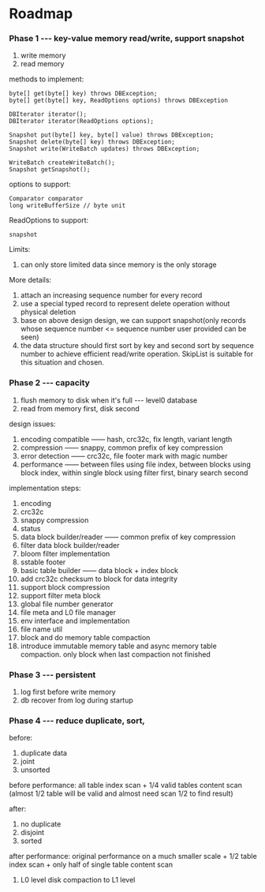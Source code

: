 # Roadmap

### Phase 1 --- key-value memory read/write, support snapshot

1. write memory
2. read memory

methods to implement:

```
byte[] get(byte[] key) throws DBException;
byte[] get(byte[] key, ReadOptions options) throws DBException

DBIterator iterator();
DBIterator iterator(ReadOptions options);

Snapshot put(byte[] key, byte[] value) throws DBException;
Snapshot delete(byte[] key) throws DBException;
Snapshot write(WriteBatch updates) throws DBException;

WriteBatch createWriteBatch();
Snapshot getSnapshot();
```

options to support:

```
Comparator comparator
long writeBufferSize // byte unit
```

ReadOptions to support:

```
snapshot
```

Limits:

1. can only store limited data since memory is the only storage

More details:

1. attach an increasing sequence number for every record
2. use a special typed record to represent delete operation without physical deletion
3. base on above design design, we can support snapshot(only records whose sequence number <= sequence number user provided can be seen)
4. the data structure should first sort by key and second sort by sequence number to achieve efficient read/write operation. SkipList is suitable for this situation and chosen. 

### Phase 2 --- capacity

1. flush memory to disk when it's full --- level0 database
2. read from memory first, disk second

design issues:

1. encoding compatible —— hash, crc32c, fix length, variant length
2. compression —— snappy, common prefix of key compression
3. error detection —— crc32c, file footer mark with magic number
4. performance —— between files using file index, between blocks using block index, within single block using filter first, binary search second

implementation steps:

1. encoding
2. crc32c
3. snappy compression
4. status
5. data block builder/reader —— common prefix of key compression
6. filter data block builder/reader
7. bloom filter implementation
8. sstable footer
9. basic table builder —— data block + index block
10. add crc32c checksum to block for data integrity
11. support block compression
12. support filter meta block
13. global file number generator
14. file meta and L0 file manager
15. env interface and implementation
16. file name util
17. block and do memory table compaction
18. introduce immutable memory table and async memory table compaction. only block when last compaction not finished

### Phase 3 --- persistent

1. log first before write memory
2. db recover from log during startup

### Phase 4 --- reduce duplicate, sort,

before:

1. duplicate data
2. joint
3. unsorted

before performance: all table index scan + 1/4 valid tables content scan (almost 1/2 table will be valid and almost need scan 1/2 to find result)



after:

1. no duplicate
2. disjoint
3. sorted

after performance: original performance on a much smaller scale + 1/2 table index scan + only half of single table content scan



1. L0 level disk compaction to L1 level

